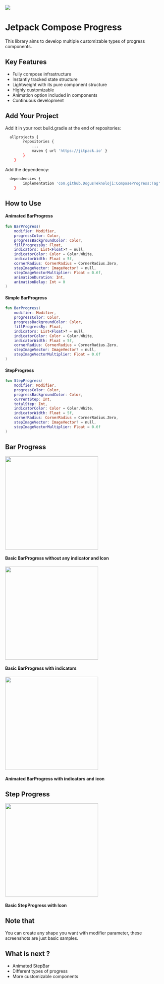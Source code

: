 [![](https://jitpack.io/v/DogusTeknoloji/ComposeProgress.svg)](https://jitpack.io/#BerkkanB/ComposeProgress)
# Jetpack Compose Progress

This library aims to develop multiple customizable types of progress components.


## Key Features

- Fully compose infrastructure 
- Instantly tracked state structure
- Lightweight with its pure component structure
- Highly customizable
- Animation option included in components
- Continuous development

  
## Add Your Project

Add it in your root build.gradle at the end of repositories:

```bash
  allprojects {
		repositories {
			...
			maven { url 'https://jitpack.io' }
		}
	}
```

Add the dependency:

```bash
  dependencies {
	    implementation 'com.github.DogusTeknoloji:ComposeProgress:Tag'
	}
```

  
## How to Use

#### Animated BarProgress
```Kotlin
fun BarProgress(
    modifier: Modifier,
    progressColor: Color,
    progressBackgroundColor: Color,
    fillProgressBy: Float,
    indicators: List<Float>? = null,
    indicatorColor: Color = Color.White,
    indicatorWidth: Float = 5f,
    cornerRadius: CornerRadius = CornerRadius.Zero,
    stepImageVector: ImageVector? = null,
    stepImageVectorMultiplier: Float = 0.6f,
    animationDuration: Int,
    animationDelay: Int = 0
)
```
#### Simple BarProgress

```Kotlin
fun BarProgress(
    modifier: Modifier,
    progressColor: Color,
    progressBackgroundColor: Color,
    fillProgressBy: Float,
    indicators: List<Float>? = null,
    indicatorColor: Color = Color.White,
    indicatorWidth: Float = 5f,
    cornerRadius: CornerRadius = CornerRadius.Zero,
    stepImageVector: ImageVector? = null,
    stepImageVectorMultiplier: Float = 0.6f
)
```

#### StepProgress

```Kotlin
fun StepProgress(
    modifier: Modifier,
    progressColor: Color,
    progressBackgroundColor: Color,
    currentStep: Int,
    totalStep: Int,
    indicatorColor: Color = Color.White,
    indicatorWidth: Float = 5f,
    cornerRadius: CornerRadius = CornerRadius.Zero,
    stepImageVector: ImageVector? = null,
    stepImageVectorMultiplier: Float = 0.6f
)
```



  
## Bar Progress

<img src="https://github.com/DogusTeknoloji/compose-progress/blob/master/ss/ss3.jpg" width="300">

#### Basic BarProgress without any indicator and Icon

<img src="https://github.com/DogusTeknoloji/compose-progress/blob/master/ss/ss2.jpg" width="300">

#### Basic BarProgress with indicators

<img src="https://github.com/DogusTeknoloji/compose-progress/blob/master/ss/Screenrecorder-2022-11-18-11-19-58-608.gif" width="300">

#### Animated BarProgress with indicators and icon

## Step Progress

<img src="https://github.com/DogusTeknoloji/compose-progress/blob/master/ss/ss.jpg" width="300">

#### Basic StepProgress with Icon

  
## Note that

You can create any shape you want with modifier parameter, these screenshots are just basic samples.

## What is next ?

- Animated StepBar
- Different types of progress
- More customizable components
